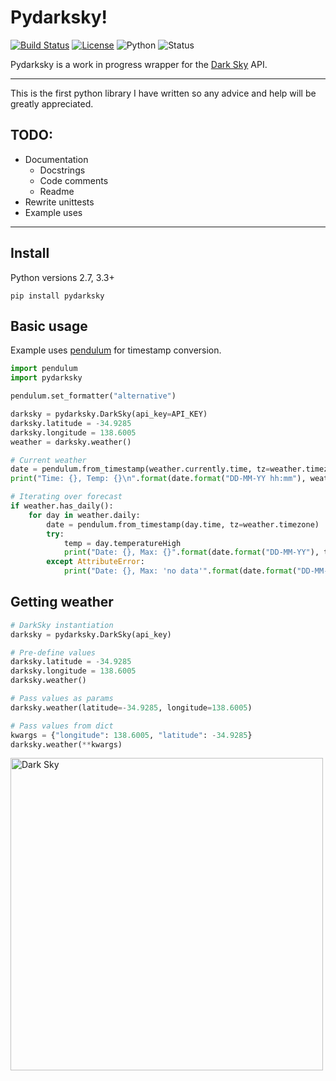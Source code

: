 Pydarksky!
==========
[![Build Status](https://travis-ci.org/PvtHaggard/pydarksky.svg?branch=master)](https://travis-ci.org/PvtHaggard/pydarksky) [![License](https://img.shields.io/badge/License-GNU%20v3.0-blue.svg)](https://github.com/PvtHaggard/pydarksky/blob/master/LICENSE) ![Python](https://img.shields.io/badge/Python-2.7%2C%203.3%2C%203.4%2C%203.5%2C%203.6-blue.svg) ![Status](https://img.shields.io/badge/Status-Development-orange.svg)



Pydarksky is a work in progress wrapper for the [Dark Sky](https://www.darksky.net) API.

-----

This is the first python library I have written so any advice and help will be greatly appreciated.

## TODO:
* Documentation
    * Docstrings
    * Code comments
    * Readme
* Rewrite unittests
* Example uses


----
## Install
Python versions 2.7, 3.3+
```
pip install pydarksky
```

## Basic usage
Example uses [pendulum](https://github.com/sdispater/pendulum) for timestamp conversion.
```python
import pendulum
import pydarksky

pendulum.set_formatter("alternative")

darksky = pydarksky.DarkSky(api_key=API_KEY)
darksky.latitude = -34.9285
darksky.longitude = 138.6005
weather = darksky.weather()

# Current weather
date = pendulum.from_timestamp(weather.currently.time, tz=weather.timezone)
print("Time: {}, Temp: {}\n".format(date.format("DD-MM-YY hh:mm"), weather.currently.temperature))

# Iterating over forecast
if weather.has_daily():
    for day in weather.daily:
        date = pendulum.from_timestamp(day.time, tz=weather.timezone)
        try:
            temp = day.temperatureHigh
            print("Date: {}, Max: {}".format(date.format("DD-MM-YY"), temp))
        except AttributeError:
            print("Date: {}, Max: 'no data'".format(date.format("DD-MM-YY")))
```

## Getting weather
```python
# DarkSky instantiation
darksky = pydarksky.DarkSky(api_key)

# Pre-define values
darksky.latitude = -34.9285
darksky.longitude = 138.6005
darksky.weather()

# Pass values as params
darksky.weather(latitude=-34.9285, longitude=138.6005)

# Pass values from dict
kwargs = {"longitude": 138.6005, "latitude": -34.9285}
darksky.weather(**kwargs)
```

<a href="https://darksky.net/poweredby/"> <img src="https://darksky.net/dev/img/attribution/poweredby-oneline.png" alt="Dark Sky" width="500px"/></a>
